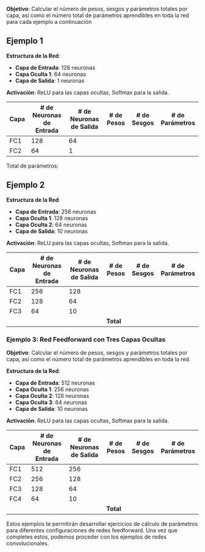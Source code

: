 
**Objetivo**: Calcular el número de pesos, sesgos y parámetros totales por capa, así como el número total de parámetros aprendibles en toda la red para cada ejemplo a continuación
## Ejemplo 1

**Estructura de la Red**:
- **Capa de Entrada**: 128 neuronas
- **Capa Oculta 1**: 64 neuronas
- **Capa de Salida**: 1 neuronas

**Activación**: ReLU para las capas ocultas, Softmax para la salida.

| Capa | # de Neuronas de Entrada | # de Neuronas de Salida | # de Pesos | # de Sesgos | # de Parámetros |
| ---- | ------------------------ | ----------------------- | ---------- | ----------- | --------------- |
| FC1  | 128                      | 64                      |            |             |                 |
| FC2  | 64                       | 1                       |            |             |                 |

Total de parámetros: 

## Ejemplo 2

**Estructura de la Red**:
- **Capa de Entrada**: 256 neuronas
- **Capa Oculta 1**: 128 neuronas
- **Capa Oculta 2**: 64 neuronas
- **Capa de Salida**: 10 neuronas

**Activación**: ReLU para las capas ocultas, Softmax para la salida.

| Capa | # de Neuronas de Entrada | # de Neuronas de Salida | # de Pesos | # de Sesgos | # de Parámetros |
|------|---------------------------|-------------------------|------------|-------------|----------------|
| FC1  | 256                       | 128                     |            |             |                |
| FC2  | 128                       | 64                      |            |             |                |
| FC3  | 64                        | 10                      |            |             |                |
|      |                           |                         | **Total**  |             |                |


### Ejemplo 3: Red Feedforward con Tres Capas Ocultas
**Objetivo**: Calcular el número de pesos, sesgos y parámetros totales por capa, así como el número total de parámetros aprendibles en toda la red.

**Estructura de la Red**:
- **Capa de Entrada**: 512 neuronas
- **Capa Oculta 1**: 256 neuronas
- **Capa Oculta 2**: 128 neuronas
- **Capa Oculta 3**: 64 neuronas
- **Capa de Salida**: 10 neuronas

**Activación**: ReLU para las capas ocultas, Softmax para la salida.


| Capa | # de Neuronas de Entrada | # de Neuronas de Salida | # de Pesos | # de Sesgos | # de Parámetros |
|------|---------------------------|-------------------------|------------|-------------|----------------|
| FC1  | 512                       | 256                     |            |             |                |
| FC2  | 256                       | 128                     |            |             |                |
| FC3  | 128                       | 64                      |            |             |                |
| FC4  | 64                        | 10                      |            |             |                |
|      |                           |                         | **Total**  |             |                |


Estos ejemplos te permitirán desarrollar ejercicios de cálculo de parámetros para diferentes configuraciones de redes feedforward. Una vez que completes estos, podemos proceder con los ejemplos de redes convolucionales.